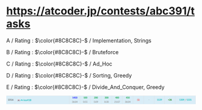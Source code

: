 # https://atcoder.jp/contests/abc391/tasks

A / Rating : $\color{#8C8C8C}-$ / Implementation, Strings

B / Rating : $\color{#8C8C8C}-$ / Bruteforce

C / Rating : $\color{#8C8C8C}-$ / Ad_Hoc

D / Rating : $\color{#8C8C8C}-$ / Sorting, Greedy

E / Rating : $\color{#8C8C8C}-$ / Divide_And_Conquer, Greedy

![My Image](https://github.com/kss418/Atcoder/blob/main/ABC/Images/Standings/391.png)
